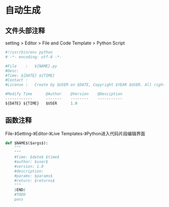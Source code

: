 # 自动生成

## 文件头部注释
setting > Editor > File and Code Template > Python Script

```python
#!/usr/bin/env python
# -*- encoding: utf-8 -*-

#File    :   ${NAME}.py
#Desc:
#Time: ${DATE} ${TIME}
#Contact :  
#License :   Create by $USER on $DATE, Copyright $YEAR $USER. All rights reserved.

#Modify Time      @Author    @Version    @Desciption
------------      -------    --------    -----------
${DATE} ${TIME}   $USER      1.0         
```

## 函数注释
File-》Setting-》Editor-》Live Templates-》Python进入代码片段编辑界面

```python
def $NAME$($args$): 
    """
    """  
    #time: $date$ $time$   
    #author: $user$ 
    #version: 1.0  
    #description:        
    #params: $params$ 
    #return: $returns$ 
    """ 
    $END$ 
    #TODO 
    pass
```